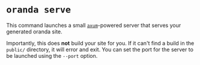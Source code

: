 # `oranda serve`

This command launches a small [`axum`][axum]-powered server that serves your generated oranda site.

Importantly, this does **not** build your site for you. If it can't find a build in the `public/` directory,
it will error and exit. You can set the port for the server to be launched using the `--port` option.

[axum]: https://cra.tw/axum
